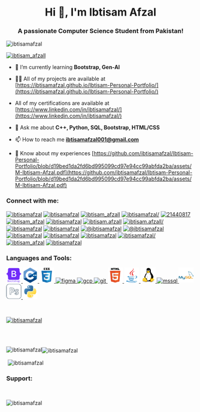<h1 align="center">Hi 👋, I'm Ibtisam Afzal</h1>
<h3 align="center">A passionate Computer Science Student from Pakistan!</h3>

<p align="left"> <img src="https://komarev.com/ghpvc/?username=ibtisamafzal&label=Profile%20views&color=0e75b6&style=flat" alt="ibtisamafzal" /> </p>

<p align="left"> <a href="https://twitter.com/ibtisam_afzall" target="blank"><img src="https://img.shields.io/twitter/follow/ibtisam_afzall?logo=twitter&style=for-the-badge" alt="ibtisam_afzall" /></a> </p>

- 🌱 I’m currently learning **Bootstrap, Gen-AI**

- 👨‍💻 All of my projects are available at [https://ibtisamafzal.github.io/Ibtisam-Personal-Portfolio/](https://ibtisamafzal.github.io/Ibtisam-Personal-Portfolio/)

- All of my certifications are available at [https://www.linkedin.com/in/ibtisamafzal/](https://www.linkedin.com/in/ibtisamafzal/)

- 💬 Ask me about **C++, Python, SQL, Bootstrap, HTML/CSS**

- 📫 How to reach me **ibtisamafzal001@gmail.com**

- 📄 Know about my experiences [https://github.com/ibtisamafzal/Ibtisam-Personal-Portfolio/blob/d19bed1da2fd6bd995099cd97e94cc99abfda2ba/assets/M-Ibtisam-Afzal.pdf](https://github.com/ibtisamafzal/Ibtisam-Personal-Portfolio/blob/d19bed1da2fd6bd995099cd97e94cc99abfda2ba/assets/M-Ibtisam-Afzal.pdf)


<h3 align="left">Connect with me:</h3>
<p align="left">
<a href="https://codepen.io/ibtisamafzal" target="blank"><img align="center" src="https://raw.githubusercontent.com/rahuldkjain/github-profile-readme-generator/master/src/images/icons/Social/codepen.svg" alt="ibtisamafzal" height="30" width="40" /></a>
<a href="https://dev.to/ibtisamafzal" target="blank"><img align="center" src="https://raw.githubusercontent.com/rahuldkjain/github-profile-readme-generator/master/src/images/icons/Social/devto.svg" alt="ibtisamafzal" height="30" width="40" /></a>
<a href="https://twitter.com/ibtisam_afzall" target="blank"><img align="center" src="https://raw.githubusercontent.com/rahuldkjain/github-profile-readme-generator/master/src/images/icons/Social/twitter.svg" alt="ibtisam_afzall" height="30" width="40" /></a>
<a href="https://linkedin.com/in/ibtisamafzal/" target="blank"><img align="center" src="https://raw.githubusercontent.com/rahuldkjain/github-profile-readme-generator/master/src/images/icons/Social/linked-in-alt.svg" alt="ibtisamafzal/" height="30" width="40" /></a>
<a href="https://stackoverflow.com/users/21440817" target="blank"><img align="center" src="https://raw.githubusercontent.com/rahuldkjain/github-profile-readme-generator/master/src/images/icons/Social/stack-overflow.svg" alt="21440817" height="30" width="40" /></a>
<a href="https://codesandbox.com/ibtisam_afzal" target="blank"><img align="center" src="https://raw.githubusercontent.com/rahuldkjain/github-profile-readme-generator/master/src/images/icons/Social/codesandbox.svg" alt="ibtisam_afzal" height="30" width="40" /></a>
<a href="https://kaggle.com/ibtisamafzal" target="blank"><img align="center" src="https://raw.githubusercontent.com/rahuldkjain/github-profile-readme-generator/master/src/images/icons/Social/kaggle.svg" alt="ibtisamafzal" height="30" width="40" /></a>
<a href="https://fb.com/ibtisam.afzall" target="blank"><img align="center" src="https://raw.githubusercontent.com/rahuldkjain/github-profile-readme-generator/master/src/images/icons/Social/facebook.svg" alt="ibtisam.afzall" height="30" width="40" /></a>
<a href="https://instagram.com/ibtisam.afzall/" target="blank"><img align="center" src="https://raw.githubusercontent.com/rahuldkjain/github-profile-readme-generator/master/src/images/icons/Social/instagram.svg" alt="ibtisam.afzall/" height="30" width="40" /></a>
<a href="https://dribbble.com/ibtisamafzal" target="blank"><img align="center" src="https://raw.githubusercontent.com/rahuldkjain/github-profile-readme-generator/master/src/images/icons/Social/dribbble.svg" alt="ibtisamafzal" height="30" width="40" /></a>
<a href="https://www.behance.net/ibtisamafzal" target="blank"><img align="center" src="https://raw.githubusercontent.com/rahuldkjain/github-profile-readme-generator/master/src/images/icons/Social/behance.svg" alt="ibtisamafzal" height="30" width="40" /></a>
<a href="https://hashnode.com/@ibtisamafzal" target="blank"><img align="center" src="https://raw.githubusercontent.com/rahuldkjain/github-profile-readme-generator/master/src/images/icons/Social/hashnode.svg" alt="@ibtisamafzal" height="30" width="40" /></a>
<a href="https://medium.com/@ibtisamafzal" target="blank"><img align="center" src="https://raw.githubusercontent.com/rahuldkjain/github-profile-readme-generator/master/src/images/icons/Social/medium.svg" alt="@ibtisamafzal" height="30" width="40" /></a>
<a href="https://www.codechef.com/users/ibtisamafzal" target="blank"><img align="center" src="https://cdn.jsdelivr.net/npm/simple-icons@3.1.0/icons/codechef.svg" alt="ibtisamafzal" height="30" width="40" /></a>
<a href="https://www.hackerrank.com/ibtisamafzal" target="blank"><img align="center" src="https://raw.githubusercontent.com/rahuldkjain/github-profile-readme-generator/master/src/images/icons/Social/hackerrank.svg" alt="ibtisamafzal" height="30" width="40" /></a>
<a href="https://codeforces.com/profile/ibtisamafzal" target="blank"><img align="center" src="https://raw.githubusercontent.com/rahuldkjain/github-profile-readme-generator/master/src/images/icons/Social/codeforces.svg" alt="ibtisamafzal" height="30" width="40" /></a>
<a href="https://www.leetcode.com/ibtisamafzal/" target="blank"><img align="center" src="https://raw.githubusercontent.com/rahuldkjain/github-profile-readme-generator/master/src/images/icons/Social/leet-code.svg" alt="ibtisamafzal/" height="30" width="40" /></a>
<a href="https://auth.geeksforgeeks.org/user/ibtisam_afzal" target="blank"><img align="center" src="https://raw.githubusercontent.com/rahuldkjain/github-profile-readme-generator/master/src/images/icons/Social/geeks-for-geeks.svg" alt="ibtisam_afzal" height="30" width="40" /></a>
<a href="https://www.topcoder.com/members/ibtisamafzal" target="blank"><img align="center" src="https://raw.githubusercontent.com/rahuldkjain/github-profile-readme-generator/master/src/images/icons/Social/topcoder.svg" alt="ibtisamafzal" height="30" width="40" /></a>
</p>

<h3 align="left">Languages and Tools:</h3>
<p align="left"> <a href="https://getbootstrap.com" target="_blank" rel="noreferrer"> <img src="https://raw.githubusercontent.com/devicons/devicon/master/icons/bootstrap/bootstrap-plain-wordmark.svg" alt="bootstrap" width="40" height="40"/> </a> <a href="https://www.w3schools.com/cpp/" target="_blank" rel="noreferrer"> <img src="https://raw.githubusercontent.com/devicons/devicon/master/icons/cplusplus/cplusplus-original.svg" alt="cplusplus" width="40" height="40"/> </a> <a href="https://www.w3schools.com/css/" target="_blank" rel="noreferrer"> <img src="https://raw.githubusercontent.com/devicons/devicon/master/icons/css3/css3-original-wordmark.svg" alt="css3" width="40" height="40"/> </a> <a href="https://www.figma.com/" target="_blank" rel="noreferrer"> <img src="https://www.vectorlogo.zone/logos/figma/figma-icon.svg" alt="figma" width="40" height="40"/> </a> <a href="https://cloud.google.com" target="_blank" rel="noreferrer"> <img src="https://www.vectorlogo.zone/logos/google_cloud/google_cloud-icon.svg" alt="gcp" width="40" height="40"/> </a> <a href="https://git-scm.com/" target="_blank" rel="noreferrer"> <img src="https://www.vectorlogo.zone/logos/git-scm/git-scm-icon.svg" alt="git" width="40" height="40"/> </a> <a href="https://www.w3.org/html/" target="_blank" rel="noreferrer"> <img src="https://raw.githubusercontent.com/devicons/devicon/master/icons/html5/html5-original-wordmark.svg" alt="html5" width="40" height="40"/> </a> <a href="https://www.java.com" target="_blank" rel="noreferrer"> <img src="https://raw.githubusercontent.com/devicons/devicon/master/icons/java/java-original.svg" alt="java" width="40" height="40"/> </a> <a href="https://www.linux.org/" target="_blank" rel="noreferrer"> <img src="https://raw.githubusercontent.com/devicons/devicon/master/icons/linux/linux-original.svg" alt="linux" width="40" height="40"/> </a> <a href="https://www.microsoft.com/en-us/sql-server" target="_blank" rel="noreferrer"> <img src="https://www.svgrepo.com/show/303229/microsoft-sql-server-logo.svg" alt="mssql" width="40" height="40"/> </a> <a href="https://www.mysql.com/" target="_blank" rel="noreferrer"> <img src="https://raw.githubusercontent.com/devicons/devicon/master/icons/mysql/mysql-original-wordmark.svg" alt="mysql" width="40" height="40"/> </a> <a href="https://www.photoshop.com/en" target="_blank" rel="noreferrer"> <img src="https://raw.githubusercontent.com/devicons/devicon/master/icons/photoshop/photoshop-line.svg" alt="photoshop" width="40" height="40"/> </a> <a href="https://www.python.org" target="_blank" rel="noreferrer"> <img src="https://raw.githubusercontent.com/devicons/devicon/master/icons/python/python-original.svg" alt="python" width="40" height="40"/> </a> </p>

<br>
<p align="left"> <a href="https://github.com/ryo-ma/github-profile-trophy"><img src="https://github-profile-trophy.vercel.app/?username=ibtisamafzal" alt="ibtisamafzal" /></a> </p>
<br><br>

<p><img align="left" src="https://github-readme-stats.vercel.app/api/top-langs?username=ibtisamafzal&show_icons=true&locale=en&layout=compact" alt="ibtisamafzal" /></p>

<p><img align="center" src="https://github-readme-streak-stats.herokuapp.com/?user=ibtisamafzal&" alt="ibtisamafzal" /></p>

<p>&nbsp;<img align="center" src="https://github-readme-stats.vercel.app/api?username=ibtisamafzal&show_icons=true&locale=en" alt="ibtisamafzal" /></p>
<h3 align="left">Support:</h3>
<br>
<p><a href="https://www.buymeacoffee.com/ibtisamafzal"> <img align="left" src="https://cdn.buymeacoffee.com/buttons/v2/default-yellow.png" height="50" width="210" alt="ibtisamafzal" /></a></p>
